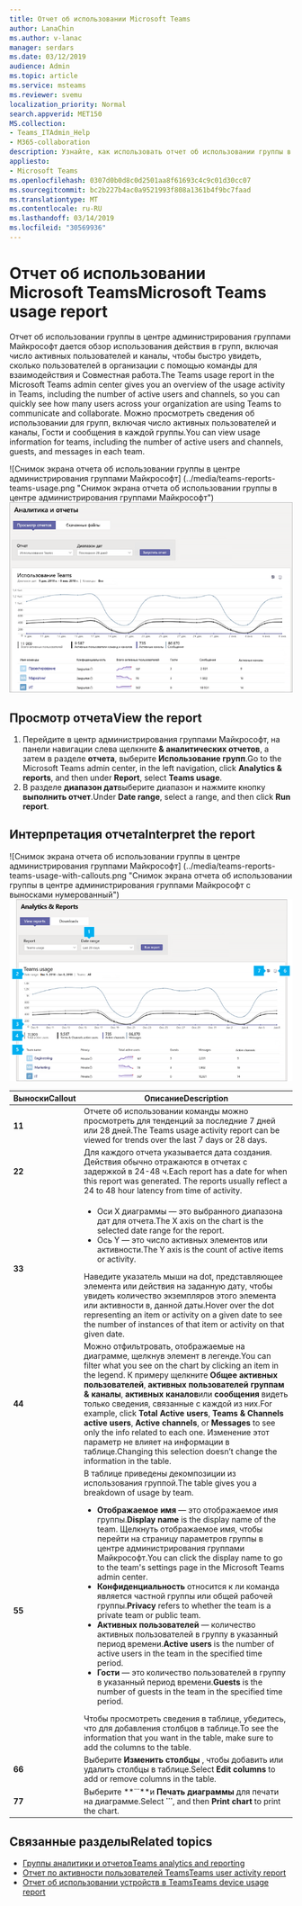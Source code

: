 ```yaml
---
title: Отчет об использовании Microsoft Teams
author: LanaChin
ms.author: v-lanac
manager: serdars
ms.date: 03/12/2019
audience: Admin
ms.topic: article
ms.service: msteams
ms.reviewer: svemu
localization_priority: Normal
search.appverid: MET150
MS.collection:
- Teams_ITAdmin_Help
- M365-collaboration
description: Узнайте, как использовать отчет об использовании группы в центре администрирования группами Майкрософт для получения обзор действий по группам в организации.
appliesto:
- Microsoft Teams
ms.openlocfilehash: 0307d0b0d8c0d2501aa8f61693c4c9c01d30cc07
ms.sourcegitcommit: bc2b227b4ac0a9521993f808a1361b4f9bc7faad
ms.translationtype: MT
ms.contentlocale: ru-RU
ms.lasthandoff: 03/14/2019
ms.locfileid: "30569936"
---
```

# <a name="microsoft-teams-usage-report"></a><span data-ttu-id="c730c-103">Отчет об использовании Microsoft Teams</span><span class="sxs-lookup"><span data-stu-id="c730c-103">Microsoft Teams usage report</span></span>

<span data-ttu-id="c730c-104">Отчет об использовании группы в центре администрирования группами Майкрософт дается обзор использования действия в групп, включая число активных пользователей и каналы, чтобы быстро увидеть, сколько пользователей в организации с помощью команды для взаимодействия и Совместная работа.</span><span class="sxs-lookup"><span data-stu-id="c730c-104">The Teams usage report in the Microsoft Teams admin center gives you an overview of the usage activity in Teams, including the number of active users and channels, so you can quickly see how many users across your organization are using Teams to communicate and collaborate.</span></span> <span data-ttu-id="c730c-105">Можно просмотреть сведения об использовании для групп, включая число активных пользователей и каналы, Гости и сообщения в каждой группы.</span><span class="sxs-lookup"><span data-stu-id="c730c-105">You can view usage information for  teams, including the number of active users and channels, guests, and messages in each team.</span></span>

<span data-ttu-id="c730c-106">![Снимок экрана отчета об использовании группы в центре администрирования группами Майкрософт] (../media/teams-reports-teams-usage.png "Снимок экрана отчета об использовании группы в центре администрирования группами Майкрософт")</span><span class="sxs-lookup"><span data-stu-id="c730c-106">![Screen shot of the Teams usage report in the Microsoft Teams admin center](../media/teams-reports-teams-usage.png "Screen shot of the Teams usage report in the Microsoft Teams admin center")</span></span>

## <a name="view-the-report"></a><span data-ttu-id="c730c-107">Просмотр отчета</span><span class="sxs-lookup"><span data-stu-id="c730c-107">View the report</span></span>

1. <span data-ttu-id="c730c-108">Перейдите в центр администрирования группами Майкрософт, на панели навигации слева щелкните **& аналитических отчетов**, а затем в разделе **отчета**, выберите **Использование групп**.</span><span class="sxs-lookup"><span data-stu-id="c730c-108">Go to the Microsoft Teams admin center, in the left navigation, click **Analytics & reports**, and then under **Report**, select **Teams usage**.</span></span> 
2. <span data-ttu-id="c730c-109">В разделе **диапазон дат**выберите диапазон и нажмите кнопку **выполнить отчет**.</span><span class="sxs-lookup"><span data-stu-id="c730c-109">Under **Date range**, select a range, and then click **Run report**.</span></span>

## <a name="interpret-the-report"></a><span data-ttu-id="c730c-110">Интерпретация отчета</span><span class="sxs-lookup"><span data-stu-id="c730c-110">Interpret the report</span></span>

<span data-ttu-id="c730c-111">![Снимок экрана отчета об использовании группы в центре администрирования группами Майкрософт] (../media/teams-reports-teams-usage-with-callouts.png "Снимок экрана отчета об использовании группы в центре администрирования группами Майкрософт с выносками нумерованный")</span><span class="sxs-lookup"><span data-stu-id="c730c-111">![Screen shot of the Teams usage report in the Microsoft Teams admin center](../media/teams-reports-teams-usage-with-callouts.png "Screen shot of the Teams usage report in the Microsoft Teams admin center with numbered callouts")</span></span>

|<span data-ttu-id="c730c-112">Выноски</span><span class="sxs-lookup"><span data-stu-id="c730c-112">Callout</span></span> |<span data-ttu-id="c730c-113">Описание</span><span class="sxs-lookup"><span data-stu-id="c730c-113">Description</span></span>  |
|--------|-------------|
|<span data-ttu-id="c730c-114">**1**</span><span class="sxs-lookup"><span data-stu-id="c730c-114">**1**</span></span>   |<span data-ttu-id="c730c-115">Отчете об использовании команды можно просмотреть для тенденций за последние 7 дней или 28 дней.</span><span class="sxs-lookup"><span data-stu-id="c730c-115">The Teams usage activity report can be viewed for trends over the last 7 days or 28 days.</span></span> |
|<span data-ttu-id="c730c-116">**2**</span><span class="sxs-lookup"><span data-stu-id="c730c-116">**2**</span></span>   |<span data-ttu-id="c730c-p102">Для каждого отчета указывается дата создания. Действия обычно отражаются в отчетах с задержкой в 24-48 ч.</span><span class="sxs-lookup"><span data-stu-id="c730c-p102">Each report has a date for when this report was generated. The reports usually reflect a 24 to 48 hour latency from time of activity.</span></span> |
|<span data-ttu-id="c730c-119">**3**</span><span class="sxs-lookup"><span data-stu-id="c730c-119">**3**</span></span>   |<ul><li><span data-ttu-id="c730c-120">Оси X диаграммы — это выбранного диапазона дат для отчета.</span><span class="sxs-lookup"><span data-stu-id="c730c-120">The X axis on the chart is the selected date range for the report.</span></span></li> <li> <span data-ttu-id="c730c-121">Ось Y — это число активных элементов или активности.</span><span class="sxs-lookup"><span data-stu-id="c730c-121">The Y axis is the count of active items or activity.</span></span></li> </ul><span data-ttu-id="c730c-122">Наведите указатель мыши на dot, представляющее элемента или действия на заданную дату, чтобы увидеть количество экземпляров этого элемента или активности в, данной даты.</span><span class="sxs-lookup"><span data-stu-id="c730c-122">Hover over the dot representing an item or activity on a given date to see the number of instances of that item or activity on that given date.</span></span>|
|<span data-ttu-id="c730c-123">**4**</span><span class="sxs-lookup"><span data-stu-id="c730c-123">**4**</span></span>   |<span data-ttu-id="c730c-124">Можно отфильтровать, отображаемые на диаграмме, щелкнув элемент в легенде.</span><span class="sxs-lookup"><span data-stu-id="c730c-124">You can filter what you see on the chart by clicking an item in the legend.</span></span> <span data-ttu-id="c730c-125">К примеру щелкните **Общее активных пользователей**, **активных пользователей группам & каналы**, **активных каналов**или **сообщения** видеть только сведения, связанные с каждой из них.</span><span class="sxs-lookup"><span data-stu-id="c730c-125">For example, click  **Total Active users**, **Teams & Channels active users**,  **Active channels**, or **Messages** to see only the info related to each one.</span></span> <span data-ttu-id="c730c-126">Изменение этот параметр не влияет на информации в таблице.</span><span class="sxs-lookup"><span data-stu-id="c730c-126">Changing this selection doesn’t change the information in the table.</span></span> |
|<span data-ttu-id="c730c-127">**5**</span><span class="sxs-lookup"><span data-stu-id="c730c-127">**5**</span></span>   |<span data-ttu-id="c730c-128">В таблице приведены декомпозиции из использования группой.</span><span class="sxs-lookup"><span data-stu-id="c730c-128">The table gives you a breakdown of usage by team.</span></span> <ul><li><span data-ttu-id="c730c-129">**Отображаемое имя** — это отображаемое имя группы.</span><span class="sxs-lookup"><span data-stu-id="c730c-129">**Display name** is the display name of the team.</span></span> <span data-ttu-id="c730c-130">Щелкнуть отображаемое имя, чтобы перейти на страницу параметров группы в центре администрирования группами Майкрософт.</span><span class="sxs-lookup"><span data-stu-id="c730c-130">You can click the display name to go to the team's settings page in the Microsoft Teams admin center.</span></span> </li> <li><span data-ttu-id="c730c-131">**Конфиденциальность** относится к ли команда является частной группы или общей рабочей группы.</span><span class="sxs-lookup"><span data-stu-id="c730c-131">**Privacy** refers to whether the team is a private team or public team.</span></span></li> <li><span data-ttu-id="c730c-132">**Активных пользователей** — количество активных пользователей в группу в указанный период времени.</span><span class="sxs-lookup"><span data-stu-id="c730c-132">**Active users** is the number of active users in the team in the specified time period.</span></span></li><li><span data-ttu-id="c730c-133">**Гости** — это количество пользователей в группу в указанный период времени.</span><span class="sxs-lookup"><span data-stu-id="c730c-133">**Guests** is the number of guests in the team in the specified time period.</span></span></li> </li> </ul><span data-ttu-id="c730c-134">Чтобы просмотреть сведения в таблице, убедитесь, что для добавления столбцов в таблице.</span><span class="sxs-lookup"><span data-stu-id="c730c-134">To see the information that you want in the table, make sure to add the columns to the table.</span></span> |
|<span data-ttu-id="c730c-135">**6**</span><span class="sxs-lookup"><span data-stu-id="c730c-135">**6**</span></span>   |<span data-ttu-id="c730c-136">Выберите **Изменить столбцы** , чтобы добавить или удалить столбцы в таблице.</span><span class="sxs-lookup"><span data-stu-id="c730c-136">Select **Edit columns** to add or remove columns in the table.</span></span> 
|<span data-ttu-id="c730c-137">**7**</span><span class="sxs-lookup"><span data-stu-id="c730c-137">**7**</span></span>   |<span data-ttu-id="c730c-138">Выберите **˙˙˙**и **Печать диаграммы** для печати на диаграмме.</span><span class="sxs-lookup"><span data-stu-id="c730c-138">Select **˙˙˙**, and then **Print chart** to print the chart.</span></span> |

## <a name="related-topics"></a><span data-ttu-id="c730c-139">Связанные разделы</span><span class="sxs-lookup"><span data-stu-id="c730c-139">Related topics</span></span>
- [<span data-ttu-id="c730c-140">Группы аналитики и отчетов</span><span class="sxs-lookup"><span data-stu-id="c730c-140">Teams analytics and reporting</span></span>](teams-reporting-reference.md)
- [<span data-ttu-id="c730c-141">Отчет по активности пользователей Teams</span><span class="sxs-lookup"><span data-stu-id="c730c-141">Teams user activity report</span></span>](user-activity-report.md)
- [<span data-ttu-id="c730c-142">Отчет об использовании устройств в Teams</span><span class="sxs-lookup"><span data-stu-id="c730c-142">Teams device usage report</span></span>](device-usage-report.md)
